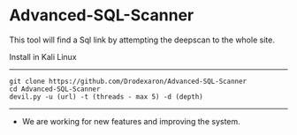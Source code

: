 # Advanced-SQL-Scanner
This tool will find a Sql link by attempting the deepscan to the whole site.

Install in Kali Linux
_____________________________________________________________
```
git clone https://github.com/Drodexaron/Advanced-SQL-Scanner
cd Advanced-SQL-Scanner
devil.py -u (url) -t (threads - max 5) -d (depth)
```
_____________________________________________________________

- We are working for new features and improving the system.
